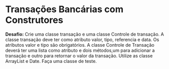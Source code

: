 # Transações Bancárias com Construtores

<b>Desafio:</b>
Crie uma classe transação e uma classe Controle de transação. A classe transação deve ter como atributo valor, tipo, referencia e data.
Os atributos valor e tipo são obrigatórios.
A classe Controle de Transação deverá ter uma lista como atributo e dois métodos,um para adicionar a transação e outro para retornar o valor da transação.
Utilize as classe ArrayList e Date. Faça uma classe de teste.
